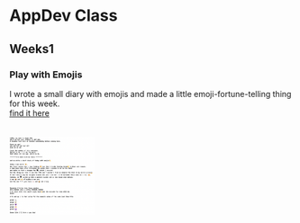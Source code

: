 # AppDev Class

## Weeks1
### Play with Emojis

I wrote a small diary with emojis and made a little emoji-fortune-telling thing for this week.
<br>
<a href="week1play.playground/Contents.swift">find it here</a>
<br>
<br>
<br>
<img src=https://github.com/Angela-is-here/AppDev_ITP_Spring23/blob/f8387b210a484b51c1c33a55e315b2e180e909d2/week1play.playground/week1SS.png width=30%  height=30%>

